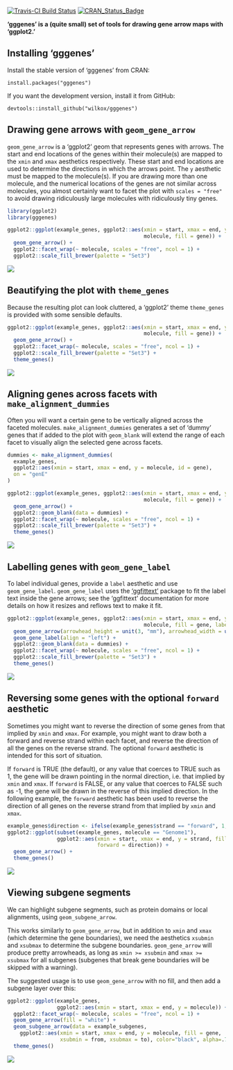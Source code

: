 
[![Travis-CI Build
Status](https://travis-ci.org/wilkox/gggenes.svg?branch=master)](https://travis-ci.org/wilkox/gggenes)
[![CRAN\_Status\_Badge](http://www.r-pkg.org/badges/version/gggenes)](https://cran.r-project.org/package=gggenes)

**‘gggenes’ is a (quite small) set of tools for drawing gene arrow maps
with ‘ggplot2.’**

## Installing ‘gggenes’

Install the stable version of ‘gggenes’ from CRAN:

`install.packages("gggenes")`

If you want the development version, install it from GitHub:

`devtools::install_github("wilkox/gggenes")`

## Drawing gene arrows with `geom_gene_arrow`

`geom_gene_arrow` is a ‘ggplot2’ geom that represents genes with arrows.
The start and end locations of the genes within their molecule(s) are
mapped to the `xmin` and `xmax` aesthetics respectively. These start and
end locations are used to determine the directions in which the arrows
point. The `y` aesthetic must be mapped to the molecule(s). If you are
drawing more than one molecule, and the numerical locations of the genes
are not similar across molecules, you almost certainly want to facet the
plot with `scales = "free"` to avoid drawing ridiculously large
molecules with ridiculously tiny genes.

``` r
library(ggplot2)
library(gggenes)

ggplot2::ggplot(example_genes, ggplot2::aes(xmin = start, xmax = end, y =
                                            molecule, fill = gene)) +
  geom_gene_arrow() +
  ggplot2::facet_wrap(~ molecule, scales = "free", ncol = 1) +
  ggplot2::scale_fill_brewer(palette = "Set3")
```

![](man/figures/README-geom_gene_arrow-1.png)<!-- -->

## Beautifying the plot with `theme_genes`

Because the resulting plot can look cluttered, a ‘ggplot2’ theme
`theme_genes` is provided with some sensible
defaults.

``` r
ggplot2::ggplot(example_genes, ggplot2::aes(xmin = start, xmax = end, y =
                                            molecule, fill = gene)) +
  geom_gene_arrow() +
  ggplot2::facet_wrap(~ molecule, scales = "free", ncol = 1) +
  ggplot2::scale_fill_brewer(palette = "Set3") +
  theme_genes()
```

![](man/figures/README-theme_genes-1.png)<!-- -->

## Aligning genes across facets with `make_alignment_dummies`

Often you will want a certain gene to be vertically aligned across the
faceted molecules. `make_alignment_dummies` generates a set of ‘dummy’
genes that if added to the plot with `geom_blank` will extend the range
of each facet to visually align the selected gene across facets.

``` r
dummies <- make_alignment_dummies(
  example_genes,
  ggplot2::aes(xmin = start, xmax = end, y = molecule, id = gene),
  on = "genE"
)

ggplot2::ggplot(example_genes, ggplot2::aes(xmin = start, xmax = end, y =
                                            molecule, fill = gene)) +
  geom_gene_arrow() +
  ggplot2::geom_blank(data = dummies) +
  ggplot2::facet_wrap(~ molecule, scales = "free", ncol = 1) +
  ggplot2::scale_fill_brewer(palette = "Set3") +
  theme_genes()
```

![](man/figures/README-make_alignment_dummies-1.png)<!-- -->

## Labelling genes with `geom_gene_label`

To label individual genes, provide a `label` aesthetic and use
`geom_gene_label`. `geom_gene_label` uses the
[‘ggfittext’](https://github.com/wilkox/ggfittext) package to fit
the label text inside the gene arrows; see the ‘ggfittext’ documentation
for more details on how it resizes and reflows text to make it
fit.

``` r
ggplot2::ggplot(example_genes, ggplot2::aes(xmin = start, xmax = end, y =
                                            molecule, fill = gene, label = gene)) +
  geom_gene_arrow(arrowhead_height = unit(3, "mm"), arrowhead_width = unit(1, "mm")) +
  geom_gene_label(align = "left") +
  ggplot2::geom_blank(data = dummies) +
  ggplot2::facet_wrap(~ molecule, scales = "free", ncol = 1) +
  ggplot2::scale_fill_brewer(palette = "Set3") +
  theme_genes()
```

![](man/figures/README-labelled_genes-1.png)<!-- -->

## Reversing some genes with the optional `forward` aesthetic

Sometimes you might want to reverse the direction of some genes from
that implied by `xmin` and `xmax`. For example, you might want to draw
both a forward and reverse strand within each facet, and reverse the
direction of all the genes on the reverse strand. The optional `forward`
aesthetic is intended for this sort of situation.

If `forward` is TRUE (the default), or any value that coerces to TRUE
such as 1, the gene will be drawn pointing in the normal direction,
i.e. that implied by `xmin` and `xmax`. If `forward` is FALSE, or any
value that coerces to FALSE such as -1, the gene will be drawn in the
reverse of this implied direction. In the following example, the
`forward` aesthetic has been used to reverse the direction of all genes
on the reverse strand from that implied by `xmin` and
`xmax`.

``` r
example_genes$direction <- ifelse(example_genes$strand == "forward", 1, -1)
ggplot2::ggplot(subset(example_genes, molecule == "Genome1"),
                ggplot2::aes(xmin = start, xmax = end, y = strand, fill = gene,
                             forward = direction)) +
  geom_gene_arrow() +
  theme_genes()
```

![](man/figures/README-reversing_direction-1.png)<!-- -->

## Viewing subgene segments

We can highlight subgene segments, such as protein domains or local
alignments, using `geom_subgene_arrow`.

This works similarly to `geom_gene_arrow`, but in addition to `xmin` and
`xmax` (which determine the gene boundaries), we need the aesthetics
`xsubmin` and `xsubmax` to determine the subgene boundaries.
`geom_gene_arrow` will produce pretty arrowheads, as long as `xmin >=
xsubmin` and `xmax >= xsubmax` for all subgenes (subgenes that break
gene boundaries will be skipped with a warning).

The suggested usage is to use `geom_gene_arrow` with no fill, and then
add a subgene layer over this:

``` r
ggplot2::ggplot(example_genes,
                ggplot2::aes(xmin = start, xmax = end, y = molecule)) +
  ggplot2::facet_wrap(~ molecule, scales = "free", ncol = 1) +
  geom_gene_arrow(fill = "white") +
  geom_subgene_arrow(data = example_subgenes,
    ggplot2::aes(xmin = start, xmax = end, y = molecule, fill = gene,
                 xsubmin = from, xsubmax = to), color="black", alpha=.7) +
  theme_genes()
```

![](man/figures/README-subgenes-1.png)<!-- -->
